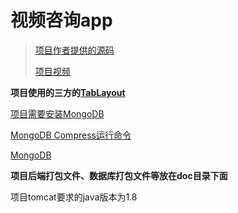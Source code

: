 # 视频咨询app

> [项目作者提供的源码](https://gitee.com/hwdroid/myapp)
>
> [项目视频](https://www.bilibili.com/video/BV16Z4y1H7jj/?spm_id_from=333.999.0.0)

**项目使用的三方的[TabLayout](https://github.com/H07000223/FlycoTabLayout)**



[项目需要安装MongoDB](https://blog.csdn.net/muguli2008/article/details/80591256)

[MongoDB Compress运行命令](https://www.modb.pro/db/27045)

[MongoDB](https://blog.didispace.com/mongodbdatabsecollections/)



**项目后端打包文件、数据库打包文件等放在doc目录下面**



项目tomcat要求的java版本为1.8